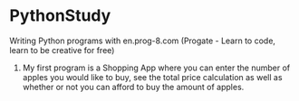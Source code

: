 # PythonStudy
Writing Python programs with en.prog-8.com (Progate - Learn to code, learn to be creative for free)

1) My first program is a Shopping App where you can enter the number of apples you would like to buy, see the total price calculation as well as whether or not you can afford to buy the amount of apples.
